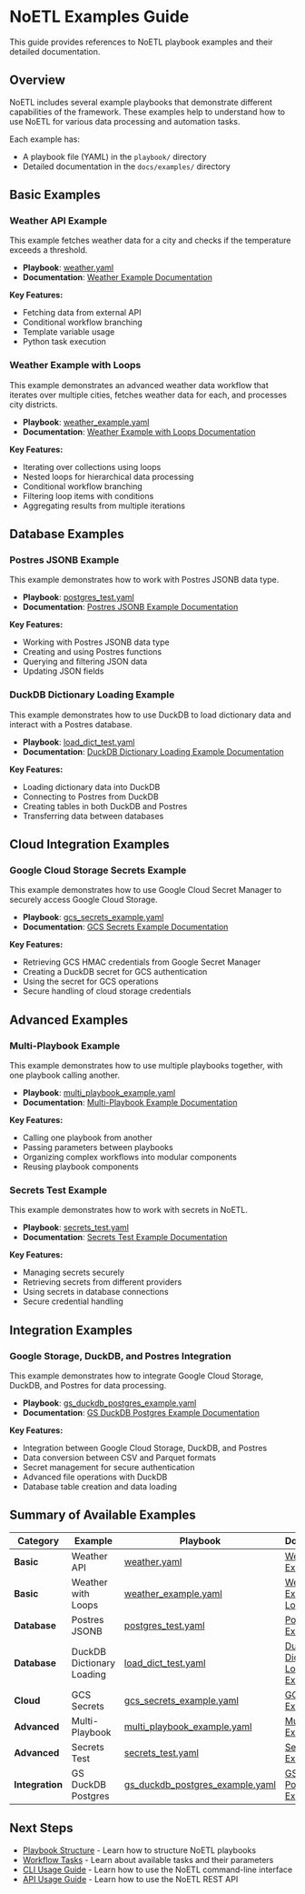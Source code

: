 # NoETL Examples Guide

This guide provides references to NoETL playbook examples and their detailed documentation.

## Overview

NoETL includes several example playbooks that demonstrate different capabilities of the framework. These examples help to understand how to use NoETL for various data processing and automation tasks.

Each example has:
- A playbook file (YAML) in the `playbook/` directory
- Detailed documentation in the `docs/examples/` directory

## Basic Examples

### Weather API Example

This example fetches weather data for a city and checks if the temperature exceeds a threshold.

- **Playbook**: [weather.yaml](../playbook/weather_example.yaml)
- **Documentation**: [Weather Example Documentation](examples/weather_example.md)

**Key Features:**
- Fetching data from external API
- Conditional workflow branching
- Template variable usage
- Python task execution

### Weather Example with Loops

This example demonstrates an advanced weather data workflow that iterates over multiple cities, fetches weather data for each, and processes city districts.

- **Playbook**: [weather_example.yaml](../playbook/weather_loop_example.yaml)
- **Documentation**: [Weather Example with Loops Documentation](examples/weather_loop_example.md)

**Key Features:**
- Iterating over collections using loops
- Nested loops for hierarchical data processing
- Conditional workflow branching
- Filtering loop items with conditions
- Aggregating results from multiple iterations

## Database Examples

### Postres JSONB Example

This example demonstrates how to work with Postres JSONB data type.

- **Playbook**: [postgres_test.yaml](../playbook/postgres_test.yaml)
- **Documentation**: [Postres JSONB Example Documentation](examples/postgres_test_example.md)

**Key Features:**
- Working with Postres JSONB data type
- Creating and using Postres functions
- Querying and filtering JSON data
- Updating JSON fields

### DuckDB Dictionary Loading Example

This example demonstrates how to use DuckDB to load dictionary data and interact with a Postres database.

- **Playbook**: [load_dict_test.yaml](../playbook/load_dict_test.yaml)
- **Documentation**: [DuckDB Dictionary Loading Example Documentation](examples/load_dict_test_example.md)

**Key Features:**
- Loading dictionary data into DuckDB
- Connecting to Postres from DuckDB
- Creating tables in both DuckDB and Postres
- Transferring data between databases

## Cloud Integration Examples

### Google Cloud Storage Secrets Example

This example demonstrates how to use Google Cloud Secret Manager to securely access Google Cloud Storage.

- **Playbook**: [gcs_secrets_example.yaml](../playbook/gcs_secrets_example.yaml)
- **Documentation**: [GCS Secrets Example Documentation](examples/gcs_secrets_example.md)

**Key Features:**
- Retrieving GCS HMAC credentials from Google Secret Manager
- Creating a DuckDB secret for GCS authentication
- Using the secret for GCS operations
- Secure handling of cloud storage credentials

## Advanced Examples

### Multi-Playbook Example

This example demonstrates how to use multiple playbooks together, with one playbook calling another.

- **Playbook**: [multi_playbook_example.yaml](../playbook/multi_playbook_example.yaml)
- **Documentation**: [Multi-Playbook Example Documentation](examples/multi_playbook_example.md)

**Key Features:**
- Calling one playbook from another
- Passing parameters between playbooks
- Organizing complex workflows into modular components
- Reusing playbook components

### Secrets Test Example

This example demonstrates how to work with secrets in NoETL.

- **Playbook**: [secrets_test.yaml](../playbook/secrets_test.yaml)
- **Documentation**: [Secrets Test Example Documentation](examples/secrets_test_example.md)

**Key Features:**
- Managing secrets securely
- Retrieving secrets from different providers
- Using secrets in database connections
- Secure credential handling

## Integration Examples

### Google Storage, DuckDB, and Postres Integration

This example demonstrates how to integrate Google Cloud Storage, DuckDB, and Postres for data processing.

- **Playbook**: [gs_duckdb_postgres_example.yaml](../playbook/gs_duckdb_postgres_example.yaml)
- **Documentation**: [GS DuckDB Postgres Example Documentation](examples/gs_duckdb_postgres_example.md)

**Key Features:**
- Integration between Google Cloud Storage, DuckDB, and Postres
- Data conversion between CSV and Parquet formats
- Secret management for secure authentication
- Advanced file operations with DuckDB
- Database table creation and data loading



## Summary of Available Examples

| Category | Example | Playbook | Documentation |
|----------|---------|----------|--------------|
| **Basic** | Weather API | [weather.yaml](../playbook/weather_example.yaml) | [Weather Example](examples/weather_example.md) |
| **Basic** | Weather with Loops | [weather_example.yaml](../playbook/weather_loop_example.yaml) | [Weather Example with Loops](examples/weather_loop_example.md) |
| **Database** | Postres JSONB | [postgres_test.yaml](../playbook/postgres_test.yaml) | [Postres JSONB Example](examples/postgres_test_example.md) |
| **Database** | DuckDB Dictionary Loading | [load_dict_test.yaml](../playbook/load_dict_test.yaml) | [DuckDB Dictionary Loading Example](examples/load_dict_test_example.md) |
| **Cloud** | GCS Secrets | [gcs_secrets_example.yaml](../playbook/gcs_secrets_example.yaml) | [GCS Secrets Example](examples/gcs_secrets_example.md) |
| **Advanced** | Multi-Playbook | [multi_playbook_example.yaml](../playbook/multi_playbook_example.yaml) | [Multi-Playbook Example](examples/multi_playbook_example.md) |
| **Advanced** | Secrets Test | [secrets_test.yaml](../playbook/secrets_test.yaml) | [Secrets Test Example](examples/secrets_test_example.md) |
| **Integration** | GS DuckDB Postgres | [gs_duckdb_postgres_example.yaml](../playbook/gs_duckdb_postgres_example.yaml) | [GS DuckDB Postgres Example](examples/gs_duckdb_postgres_example.md) |

## Next Steps

- [Playbook Structure](playbook_structure.md) - Learn how to structure NoETL playbooks
- [Workflow Tasks](action_type.md) - Learn about available tasks and their parameters
- [CLI Usage Guide](cli_usage.md) - Learn how to use the NoETL command-line interface
- [API Usage Guide](api_usage.md) - Learn how to use the NoETL REST API
